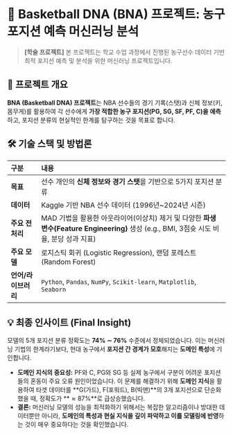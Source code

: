 # 🏀 Basketball DNA (BNA) 프로젝트: 농구 포지션 예측 머신러닝 분석

> **[학술 프로젝트]** 본 프로젝트는 학교 수업 과정에서 진행된 농구선수 데이터 기반 최적 포지션 예측 및 분석을 위한 머신러닝 프로젝트입니다.

## 🌟 프로젝트 개요

**BNA (Basketball DNA) 프로젝트**는 NBA 선수들의 경기 기록(스탯)과 신체 정보(키, 몸무게)를 활용하여 각 선수에게 **가장 적합한 농구 포지션(PG, SG, SF, PF, C)을 예측**하고, 포지션 분류의 현실적인 한계를 탐구하는 것을 목표로 합니다.

## 🛠️ 기술 스택 및 방법론

| 구분 | 내용 |
| :--- | :--- |
| **목표** | 선수 개인의 **신체 정보와 경기 스탯**을 기반으로 5가지 포지션 분류 |
| **데이터** | Kaggle 기반 NBA 선수 데이터 (1996년~2024년 시즌) |
| **주요 전처리** | MAD 기법을 활용한 아웃라이어(이상치) 제거 및 다양한 **파생 변수(Feature Engineering)** 생성 (e.g., BMI, 3점슛 시도 비율, 분당 성과 지표) |
| **주요 모델** | 로지스틱 회귀 (Logistic Regression), 랜덤 포레스트 (Random Forest) |
| **언어/라이브러리** | `Python`, `Pandas`, `NumPy`, `Scikit-learn`, `Matplotlib`, `Seaborn` |

## 💡 최종 인사이트 (Final Insight)

모델의 5개 포지션 분류 정확도는 **74% $\sim$ 76%** 수준에서 정체되었습니다. 이는 머신러닝 기법의 한계라기보다, 현대 농구에서 **포지션 간 경계가 모호**해지는 **도메인 특성**에 기인합니다.

* **도메인 지식의 중요성:** PF와 C, PG와 SG 등 실제 농구에서 구분이 어려운 포지션들의 혼동이 주요 오류 원인이었습니다. 이 문제를 해결하기 위해 **도메인 지식**을 활용하여 타겟 데이터를 **G(가드), F(포워드), B(빅맨)**의 3개 포지션으로 단순화했을 때, 정확도가 **$\approx 87\%$**로 급상승했습니다.
* **결론:** 머신러닝 모델의 성능을 최적화하기 위해서는 복잡한 알고리즘이나 방대한 데이터뿐만 아니라, **도메인의 특성과 현실 지식을 깊이 파악하고 이를 모델링에 반영**하는 것이 매우 중요하다는 것을 확인했습니다.